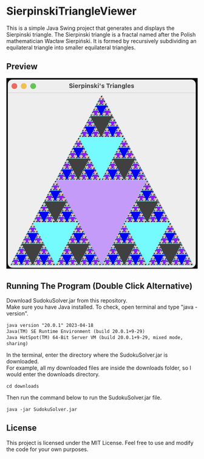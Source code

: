 # SierpinskiTriangleViewer

This is a simple Java Swing project that generates and displays the Sierpinski triangle. The Sierpinski triangle is a fractal named after the Polish mathematician Wacław Sierpiński. It is formed by recursively subdividing an equilateral triangle into smaller equilateral triangles.

## Preview
![ScreenshotGUI.png width=100 height=100](Public%2FScreenshotGUI.png)

## Running The Program (Double Click Alternative)

Download SudokuSolver.jar from this repository. <br/>
Make sure you have Java installed. To check, open terminal and type "java -version".<br/>
```
java version "20.0.1" 2023-04-18
Java(TM) SE Runtime Environment (build 20.0.1+9-29)
Java HotSpot(TM) 64-Bit Server VM (build 20.0.1+9-29, mixed mode, sharing)
```
In the terminal, enter the directory where the SudokuSolver.jar is downloaded. <br/>
For example, all my downloaded files are inside the downloads folder, so I would enter the downloads directory.
```
cd downloads
```
Then run the command below to run the SudokuSolver.jar file.
```
java -jar SudokuSolver.jar
```

## License
This project is licensed under the MIT License. Feel free to use and modify the code for your own purposes.
